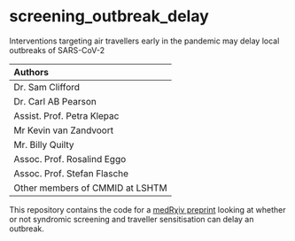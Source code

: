 # screening_outbreak_delay

Interventions targeting air travellers early in the pandemic may delay local outbreaks of SARS-CoV-2

| Authors |
| :-- |
| Dr. Sam Clifford |
| Dr. Carl AB Pearson |
| Assist. Prof. Petra Klepac |
| Mr Kevin van Zandvoort |
| Mr. Billy Quilty |
| Assoc. Prof. Rosalind Eggo |
| Assoc. Prof. Stefan Flasche |
| Other members of CMMID at LSHTM |

This repository contains the code for a [medR&chi;iv preprint](https://www.medrxiv.org/content/10.1101/2020.02.12.20022426v1) looking at whether or not syndromic screening and traveller sensitisation can delay an outbreak.
